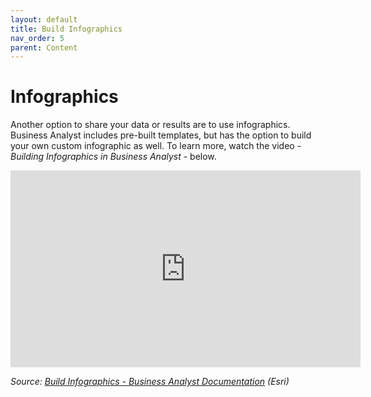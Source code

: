 ```yaml
---
layout: default
title: Build Infographics
nav_order: 5
parent: Content
---
```


# Infographics

Another option to share your data or results are to use infographics. Business Analyst includes pre-built templates, but has the option to build your own custom infographic as well. To learn more, watch the video - *Building Infographics in Business Analyst* - below.

<iframe width="560" height="315" src="https://www.youtube.com/embed/A6Z7J1A7Dek" frameborder="0" allow="accelerometer; autoplay; clipboard-write; encrypted-media; gyroscope; picture-in-picture" allowfullscreen></iframe>

*Source: [Build Infographics - Business Analyst Documentation](https://doc.arcgis.com/en/business-analyst/web/building-infographic-reports.htm) (Esri)*


